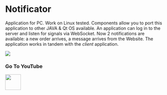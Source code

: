 Notificator
===

Application for PC.
Work on Linux tested.
Components allow you to port this application to other JAVA & Qt OS available.
An application can log in to the server and listen for signals via WebSocket.
Now 2 notifications are available: a new order arrives, a message arrives from the Website.
The application works in tandem with the *client* application.

<div style="max-width: 680px;">
    <div class="PrettyImage">
        <img src="/km-shop/images/pc-preview.png">
    </div>
</div>


### Go To YouTube

<a target="_blank" href="https://youtu.be/Mk1VtxWvy9s">
    <img src="/km-shop/images/btn_youtube.gif" style="height: 50px;">
</a>